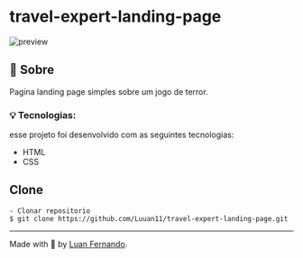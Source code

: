 # travel-expert-landing-page

![preview](https://user-images.githubusercontent.com/79935555/228990298-2935cfd0-e4d1-42e1-b09a-84f93c405e75.png)

## 💬 Sobre
Pagina landing page simples sobre um jogo de terror.

### 💡 Tecnologias:

esse projeto foi desenvolvido com as seguintes tecnologias:

- HTML
- CSS

## Clone

    - Clonar repositorio 
    $ git clone https://github.com/Luuan11/travel-expert-landing-page.git

---
Made with 💜 by [Luan Fernando](https://www.linkedin.com/in/luan-fernando/).
